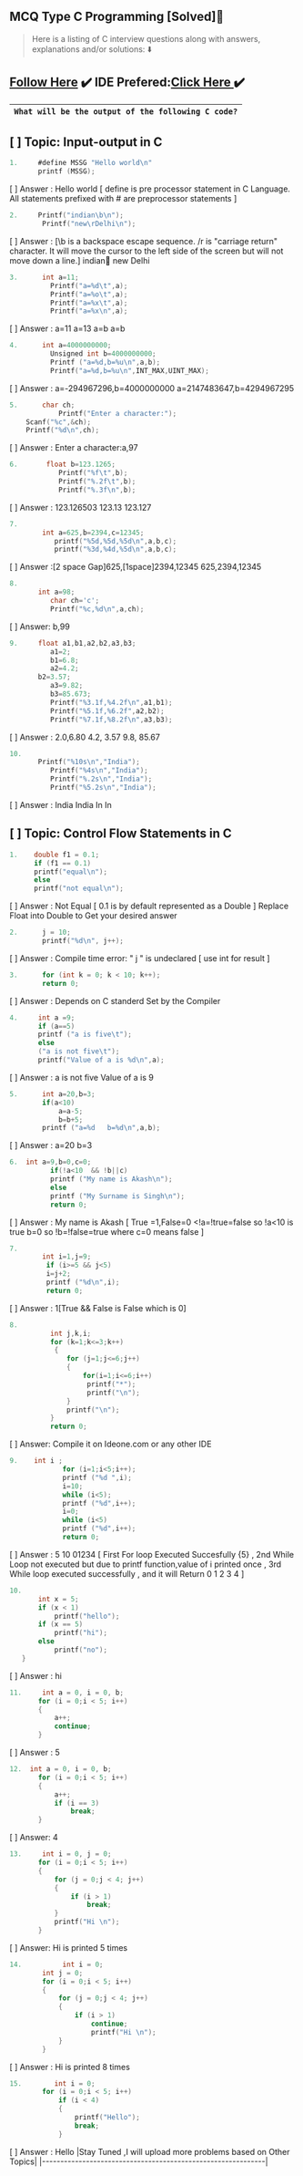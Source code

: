 ## MCQ Type C Programming [Solved]:name_badge:
> Here is a listing of C interview questions along with answers, explanations and/or solutions: :arrow_down:
## [Follow Here](https://github.com/0xSingh/) :heavy_check_mark: IDE Prefered:[Click Here ](https://ideone.com/)  :heavy_check_mark:
 
|                                `What will be the output of the following C code?`                                |
|--------------------------------------------------------------------------------------------------------------------|
##  [ ] Topic: Input-output in C
```C
1.     #define MSSG "Hello world\n"
       printf (MSSG);
 ```
[ ] Answer : Hello world [ define is pre processor statement in C Language. All statements prefixed with # are preprocessor statements ]
```c
2.     Printf("indian\b\n");
      	Printf("new\rDelhi\n");
```
[ ] Answer : [\b is a backspace escape sequence. /r is "carriage return" character. It will move the cursor to the left side of the screen but will not move down a line.]
 indian
new
Delhi
```c
3.    	int a=11;
	      Printf("a=%d\t",a);
	      Printf("a=%o\t",a);
	      Printf("a=%x\t",a);
	      Printf("a=%x\n",a); 
```
[ ] Answer :  a=11    a=13    a=b     a=b
```c
4.    	int a=4000000000;
	      Unsigned int b=4000000000;
	      Printf ("a=%d,b=%u\n",a,b);
	      Printf("a=%d,b=%u\n",INT_MAX,UINT_MAX);
```
[ ] Answer : a=-294967296,b=4000000000
                        a=2147483647,b=4294967295
```c
5.      char ch;
            Printf("Enter a character:");
	Scanf("%c",&ch);
	Printf("%d\n",ch);
```
 [ ] Answer : Enter a character:a,97
```c
6.       float b=123.1265;
	        Printf("%f\t",b);
	        Printf("%.2f\t",b);
	        Printf("%.3f\n",b);
```
[ ] Answer : 123.126503	123.13	123.127
```c
7.
        int a=625,b=2394,c=12345;
	       printf("%5d,%5d,%5d\n",a,b,c);
	       printf("%3d,%4d,%5d\n",a,b,c);
 ```
[ ] Answer :[2 space Gap]625,[1space]2394,12345
                                   625,2394,12345
 ```c
8.
        int a=98;
	       char ch='c';
	       Printf("%c,%d\n",a,ch);
```
[ ] Answer: b,99
```c
9.     float a1,b1,a2,b2,a3,b3;
	      a1=2;
	      b1=6.8;
	      a2=4.2;
       b2=3.57;
	      a3=9.82;
	      b3=85.673;
	      Printf("%3.1f,%4.2f\n",a1,b1);
	      Printf("%5.1f,%6.2f",a2,b2);
	      Printf("%7.1f,%8.2f\n",a3,b3);
 ```  
[ ] Answer : 
2.0,6.80
  4.2,  3.57    9.8,   85.67
 ```c
10.
        Printf("%10s\n","India");
	       Printf("%4s\n","India");
	       Printf("%.2s\n","India");
	       Printf("%5.2s\n","India");
```
 [ ] Answer : 
   India
India
In
   In
   ## [ ] Topic:  Control Flow Statements in C
```C
1.    double f1 = 0.1;
      if (f1 == 0.1)
      printf("equal\n");                       
      else                                                 
      printf("not equal\n");        
```
[ ] Answer : Not Equal [ 0.1 is by default represented as a Double ] Replace Float into Double to Get your desired answer
```c 
2.      j = 10;
        printf("%d\n", j++);                   
```
[ ] Answer : Compile time error: " j " is undeclared [ use int for result ]
```c
3.      for (int k = 0; k < 10; k++);
        return 0;              
```
[ ] Answer : Depends on C standerd Set by the Compiler
```c
4.     int a =9;
       if (a==5)
       printf ("a is five\t");               
       else
       ("a is not five\t");
       printf("Value of a is %d\n",a);
```
[ ] Answer : a is not five     Value of a is 9
```c
5.      int a=20,b=3;
        if(a<10)
            a=a-5;                            
            b=b+5;
        printf ("a=%d   b=%d\n",a,b);
 ```
 [ ] Answer : a=20    b=3
```c
6.  int a=9,b=0,c=0;
          if(!a<10  && !b||c)
          printf ("My name is Akash\n");        
          else
          printf ("My Surname is Singh\n");
          return 0; 
```
[ ] Answer : My name is Akash [ True =1,False=0 <!a=!true=false so !a<10 is true 
                                b=0 so !b=!false=true where c=0 means false ]
```c
7.
        int i=1,j=9;
         if (i>=5 && j<5)                      
         i=j+2;
         printf ("%d\n",i);
         return 0; 
 ```
[ ] Answer : 1[True && False is False which is 0]
 ```c
8.
           int j,k,i;                           
           for (k=1;k<=3;k++)                   
            {
               for (j=1;j<=6;j++)                
               {
                   for(i=1;i<=6;i++)
                    printf("*");
                    printf("\n");
               }
               printf("\n");
           }
           return 0; 
```
[ ] Answer: Compile it on Ideone.com or any other IDE
```c
9.    int i ;
             for (i=1;i<5;i++);
             printf ("%d ",i);
             i=10;                          
             while (i<5);
             printf ("%d",i++);
             i=0;
             while (i<5)
             printf ("%d",i++);
             return 0; 
 ```  
[ ] Answer : 5 10 01234 [ First For loop Executed Succesfully {5} , 2nd While Loop not executed but due to printf function,value of i printed once  ,
3rd While loop executed successfully , and it will Return 0 1 2 3 4 ]
 ```c
10.
        int x = 5;
        if (x < 1)
            printf("hello");
        if (x == 5)
            printf("hi");
        else
            printf("no");
    }
  ```
 [ ] Answer : hi 
 ```c
 11.     int a = 0, i = 0, b;
        for (i = 0;i < 5; i++)
        {
            a++;
            continue;
        }
 ```
 [ ] Answer : 5
 ```c
12.  int a = 0, i = 0, b;
        for (i = 0;i < 5; i++)
        {
            a++;
            if (i == 3)
                break;
        }
```
[ ] Answer: 4
 ```c
13.     int i = 0, j = 0;
        for (i = 0;i < 5; i++)
        {
            for (j = 0;j < 4; j++)
            {
                if (i > 1)
                    break;
            }
            printf("Hi \n");
        }
```
[ ] Answer: Hi is printed 5 times
```c
14.          int i = 0;
        int j = 0;
        for (i = 0;i < 5; i++)
        {
            for (j = 0;j < 4; j++)
            {
                if (i > 1)
                    continue;
                    printf("Hi \n");
            }
        }
```
[ ] Answer : Hi is printed 8 times
```c
15.        int i = 0;
        for (i = 0;i < 5; i++)
            if (i < 4)
            {
                printf("Hello");
                break;
            }
 ```
 [ ] Answer : Hello
|Stay Tuned ,I will upload more problems based on Other Topics|
|-------------------------------------------------------------|
